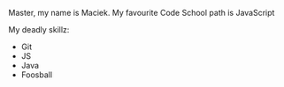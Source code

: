 Master, my name is Maciek.
My favourite Code School path is JavaScript

My deadly skillz:
* Git
* JS
* Java
* Foosball
